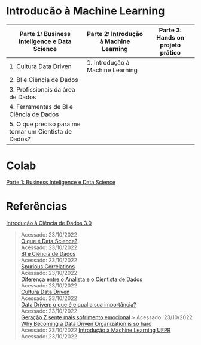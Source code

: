 # Introducão à Machine Learning
Parte 1: Business Inteligence e Data Science  |  Parte 2: Introdução à Machine Learning  |  Parte 3: Hands on projeto prático  |
| --------------- | --------------- | --------------- |
| 1. Cultura Data Driven | 1. Introdução à Machine Learning  | |
| 2. BI e Ciência de Dados |  |  |
| 3. Profissionais da área de Dados |  |  |
| 4. Ferramentas de BI e Ciência de Dados|  |  |
| 5. O que preciso para me tornar um Cientista de Dados? | | |

# Colab
[Parte 1: Business Inteligence e Data Science](https://colab.research.google.com/drive/1-134M9M_x6ibhWHg2XtVanxgR2UVGSJJ#scrollTo=BuM-ndFWXyya)  

# Referências
 
[Introdução à Ciência de Dados 3.0](https://www.datascienceacademy.com.br/cursosgratuitos)  
> Acessado: 23/10/2022  
[O que é Data Science?](https://www.youtube.com/watch?v=5b9Z8toVaAU)  
> Acessado: 23/10/2022  
> [BI e Ciência de Dados](https://www.datascienceacademy.com.br/course/design-e-implementacao-de-data-warehouses)  
> Acessado: 23/10/2022  
> [Spurious Correlations](https://tylervigen.com/spurious-correlations)  
> Acessado: 23/10/2022  
> [Diferença entre o Analista e o Cientista de Dados](https://blog.dsacademy.com.br/qual-a-diferenca-entre-o-analista-de-bi-e-o-cientista-de-dados/)  
> Acessado: 23/10/2022  
> [Cultura Data Driven](https://www.csacademy.com.br/cultura-data-driven)  
> Acessado: 23/10/2022  
> [Data Driven: o que é e qual a sua importância?](https://www.sydle.com/br/blog/data-driven-606c8a4e4b136c41e0e2c334/)  
> Acessado: 23/10/2022  
> [Geração Z sente mais sofrimento emocional](https://guiadoestudante.abril.com.br/atualidades/geracao-z-sente-mais-sofrimento-emocional-do-que-as-outras-diz-pesquisa/)  > Acessado: 23/10/2022  
> [Why Becoming a Data Driven Organization is so hard](https://hbr.org/2022/02/why-becoming-a-data-driven-organization-is-so-hard)  
> Acessado: 23/10/2022
> [Introdução à Machine Learning UFPR](https://www.inf.ufpr.br/menotti/ci171-182/slides/ci171-intro.pdf)  
> Acessado: 23/10/2022 
